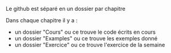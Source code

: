 Le github est séparé en un dossier par chapitre

Dans chaque chapitre il y a :
- un dossier "Cours" ou ce trouve le code écrits en cours
- un dossier "Examples" ou ce trouve les exemples donné
- un dossier "Exercice" ou ce trouve l'exercice de la semaine
